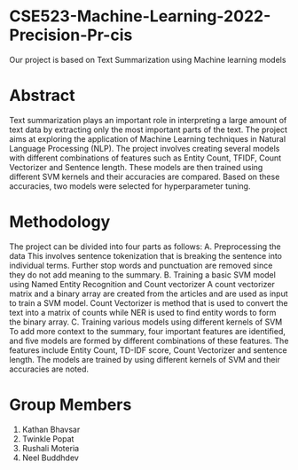 # CSE523-Machine-Learning-2022-Precision-Pr-cis
Our project is based on Text Summarization using Machine learning models

# Abstract
Text summarization plays an important role in interpreting a large amount of text data by extracting only the most important parts of the text. The project aims at exploring the application of Machine Learning techniques in Natural Language Processing (NLP). The project involves creating several models with different combinations of features such as Entity Count, TFIDF, Count Vectorizer and Sentence length. These models are then trained using different SVM kernels and their accuracies are compared. Based on these accuracies, two models were selected for hyperparameter tuning. <br>

# Methodology
The project can be divided into four parts as follows:
A.	Preprocessing the data
This involves sentence tokenization that is breaking the sentence into individual terms. Further stop words and punctuation are removed since they do not add meaning to the summary. 
B.	Training a basic SVM model using Named Entity Recognition and Count vectorizer 
A count vectorizer matrix and a binary array are created from the articles and are used as input to train a SVM model. Count Vectorizer is method that is used to convert the text into a matrix of counts while NER is used to find entity words to form the binary array. 
C.	Training various models using different kernels of SVM
To add more context to the summary, four important features are identified, and five models are formed by different combinations of these features. The features include Entity Count, TD-IDF score, Count Vectorizer and sentence length. The models are trained by using different kernels of SVM and their accuracies are noted.

# Group Members
1. Kathan Bhavsar
2. Twinkle Popat
3. Rushali Moteria
4. Neel Buddhdev

